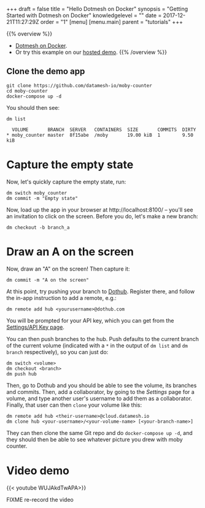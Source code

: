 +++
draft = false
title = "Hello Dotmesh on Docker"
synopsis = "Getting Started with Dotmesh on Docker"
knowledgelevel = ""
date = 2017-12-21T11:27:29Z
order = "1"
[menu]
  [menu.main]
    parent = "tutorials"
+++

{{% overview %}}
* [Dotmesh on Docker](/install-setup/docker/).
* Or try this example on our [hosted demo](/install-setup/katacoda/).
{{% /overview %}}

## Clone the demo app

```plain
git clone https://github.com/datamesh-io/moby-counter
cd moby-counter
docker-compose up -d
```

You should then see:
```plain
dm list
```
```plain
  VOLUME       BRANCH  SERVER   CONTAINERS  SIZE       COMMITS  DIRTY
* moby_counter master  8f15abe  /moby       19.00 kiB  1        9.50 kiB
```

# Capture the empty state

Now, let's quickly capture the empty state, run:
```plain
dm switch moby_counter
dm commit -m "Empty state"
```

Now, load up the app in your browser at http://localhost:8100/ – you'll see an invitation to click on the screen. Before you do, let's make a new branch:
```plain
dm checkout -b branch_a
```

# Draw an A on the screen

Now, draw an "A" on the screen! Then capture it:
```plain
dm commit -m "A on the screen"
```

At this point, try pushing your branch to [Dothub](https://dothub.com).
Register there, and follow the in-app instruction to add a remote, e.g.:

```plain
dm remote add hub <yourusername>@dothub.com
```
You will be prompted for your API key, which you can get from the [Settings/API Key page](https://saas.dotmesh.io/ui/settings/apikey).

You can then push branches to the hub. Push defaults to the current branch of the current volume (indicated with a `*` in the output of `dm list` and `dm branch` respectively), so you can just do:

```plain
dm switch <volume>
dm checkout <branch>
dm push hub
```

Then, go to Dothub and you should be able to see the volume, its branches and commits. Then, add a collaborator, by going to the _Settings_ page for a volume, and type another user's username to add them as a collaborator. Finally, that user can then `clone` your volume like this:

```plain
dm remote add hub <their-username>@cloud.datamesh.io
dm clone hub <your-username>/<your-volume-name> [<your-branch-name>]
```

They can then clone the same Git repo and do `docker-compose up -d`, and they should then be able to see whatever picture you drew with moby counter.

# Video demo

{{< youtube WUJAkdTwAPA>}}

FIXME re-record the video
